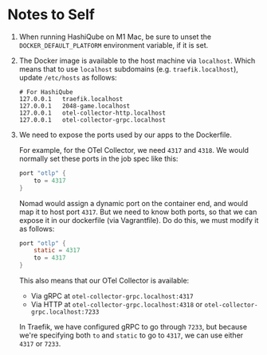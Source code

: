# Notes to Self

1. When running HashiQube on M1 Mac, be sure to unset the `DOCKER_DEFAULT_PLATFORM` environment variable, if it is set.

2. The Docker image is available to the host machine via `localhost`. Which means that to use `localhost` subdomains (e.g. `traefik.localhost`), update `/etc/hosts` as follows:

    ```
    # For HashiQube
    127.0.0.1   traefik.localhost
    127.0.0.1   2048-game.localhost
    127.0.0.1   otel-collector-http.localhost
    127.0.0.1   otel-collector-grpc.localhost
    ```

3. We need to expose the ports used by our apps to the Dockerfile. 

    For example, for the OTel Collector, we need `4317` and `4318`. We would normally set these ports in the job spec like this:

    ```h
    port "otlp" {
        to = 4317
    }
    ```

    Nomad would assign a dynamic port on the container end, and would map it to host port `4317`. But we need to know both ports, so that we can expose it in our dockerfile (via Vagrantfile). Do do this, we must modify it as follows:

    ```h
    port "otlp" {
        static = 4317
        to = 4317
    }
    ```

    This also means that our OTel Collector is available:
    * Via gRPC at `otel-collector-grpc.localhost:4317`
    * Via HTTP at `otel-collector-grpc.localhost:4318` or `otel-collector-grpc.localhost:7233`

    In Traefik, we have configured gRPC to go through `7233`, but because we're specifying both `to` and `static` to go to `4317`, we can use either `4317` or `7233`.